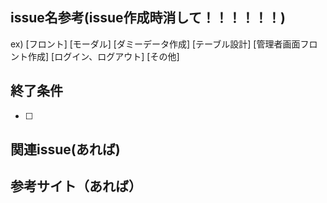 ## issue名参考(issue作成時消して！！！！！！)

ex) 
\[フロント\]
\[モーダル\]
\[ダミーデータ作成\]
\[テーブル設計\]
\[管理者画面フロント作成\]
\[ログイン、ログアウト\]
\[その他\]
## 終了条件

- [ ] 


## 関連issue(あれば)


## 参考サイト（あれば）


